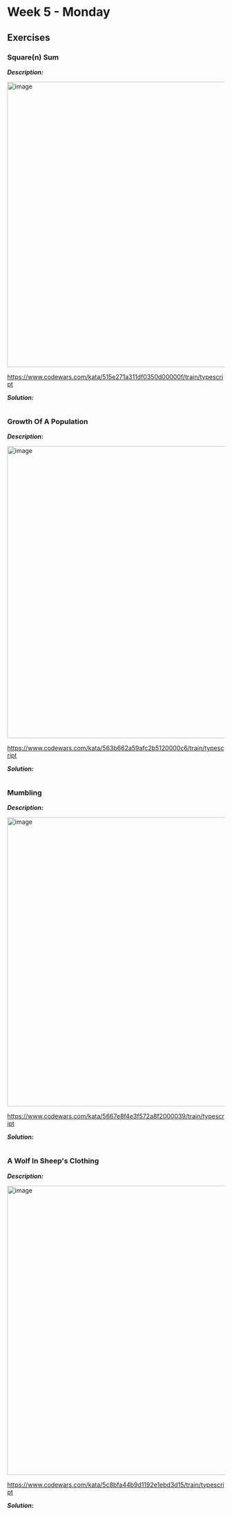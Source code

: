 # Week 5 - Monday


## Exercises

### Square(n) Sum

***Description:***

<img width="661" alt="image" src="https://user-images.githubusercontent.com/86013814/168695815-ece5c23a-deae-4601-a5a6-23ae568d7bfc.png">

https://www.codewars.com/kata/515e271a311df0350d00000f/train/typescript

***Solution:***

``` typescript

```

### Growth Of A Population

***Description:***

<img width="677" alt="image" src="https://user-images.githubusercontent.com/86013814/168695918-7beeda7a-3b49-4e53-8ca0-0a5b3508b27e.png">

https://www.codewars.com/kata/563b662a59afc2b5120000c6/train/typescript

***Solution:***

``` typescript

```

### Mumbling

***Description:***

<img width="670" alt="image" src="https://user-images.githubusercontent.com/86013814/168695990-0bc52d5b-b1d3-49ff-8bff-f31cb4a759d5.png">

https://www.codewars.com/kata/5667e8f4e3f572a8f2000039/train/typescript

***Solution:***

``` typescript

```

### A Wolf In Sheep's Clothing

***Description:***

<img width="670" alt="image" src="https://user-images.githubusercontent.com/86013814/168696075-bd571b4a-57b3-4d61-b59a-aea63ed18b4e.png">

https://www.codewars.com/kata/5c8bfa44b9d1192e1ebd3d15/train/typescript

***Solution:***

``` typescript

```


